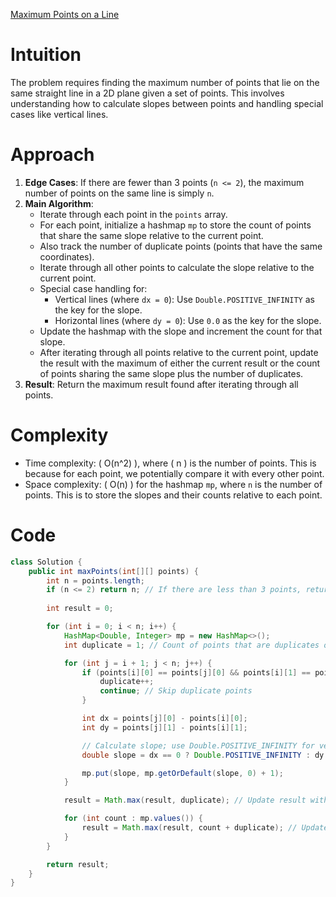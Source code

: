 [Maximum Points on a Line](https://leetcode.com/problems/max-points-on-a-line)

# Intuition
The problem requires finding the maximum number of points that lie on the same straight line in a 2D plane given a set of points. This involves understanding how to calculate slopes between points and handling special cases like vertical lines.

# Approach
1. **Edge Cases**: If there are fewer than 3 points (`n <= 2`), the maximum number of points on the same line is simply `n`.
2. **Main Algorithm**:
   - Iterate through each point in the `points` array.
   - For each point, initialize a hashmap `mp` to store the count of points that share the same slope relative to the current point.
   - Also track the number of duplicate points (points that have the same coordinates).
   - Iterate through all other points to calculate the slope relative to the current point.
   - Special case handling for:
     - Vertical lines (where `dx = 0`): Use `Double.POSITIVE_INFINITY` as the key for the slope.
     - Horizontal lines (where `dy = 0`): Use `0.0` as the key for the slope.
   - Update the hashmap with the slope and increment the count for that slope.
   - After iterating through all points relative to the current point, update the result with the maximum of either the current result or the count of points sharing the same slope plus the number of duplicates.
3. **Result**: Return the maximum result found after iterating through all points.

# Complexity
- Time complexity: \( O(n^2) \), where \( n \) is the number of points. This is because for each point, we potentially compare it with every other point.
- Space complexity: \( O(n) \) for the hashmap `mp`, where `n` is the number of points. This is to store the slopes and their counts relative to each point.

# Code
```java
class Solution {
    public int maxPoints(int[][] points) {
        int n = points.length;
        if (n <= 2) return n; // If there are less than 3 points, return n
        
        int result = 0;

        for (int i = 0; i < n; i++) {
            HashMap<Double, Integer> mp = new HashMap<>();
            int duplicate = 1; // Count of points that are duplicates of points[i]

            for (int j = i + 1; j < n; j++) {
                if (points[i][0] == points[j][0] && points[i][1] == points[j][1]) {
                    duplicate++;
                    continue; // Skip duplicate points
                }

                int dx = points[j][0] - points[i][0];
                int dy = points[j][1] - points[i][1];

                // Calculate slope; use Double.POSITIVE_INFINITY for vertical lines
                double slope = dx == 0 ? Double.POSITIVE_INFINITY : dy == 0 ? 0 : (double) dy / dx;

                mp.put(slope, mp.getOrDefault(slope, 0) + 1);
            }

            result = Math.max(result, duplicate); // Update result with duplicates of points[i]

            for (int count : mp.values()) {
                result = Math.max(result, count + duplicate); // Update result with max points on the same line
            }
        }

        return result;
    }
}
```